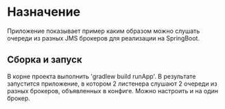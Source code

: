 # Назначение
Приложение показывает пример каким образом можно слушать очереди из разных JMS брокеров для реализации на SpringBoot.

## Сборка и запуск
В корне проекта выполнить 'gradlew build runApp'.
В результате запустится приложение, в котором 2 листенера слушают 2 очереди из разных брокеров, объявленных в конфиге.
Можно настроить и на один брокер.